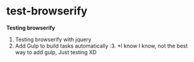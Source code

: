 # test-browserify
**Testing browserify**

1. Testing browserify with jquery
2. Add Gulp to build tasks automatically :3. 
	*I know I know, not the best way to add gulp, Just testing XD